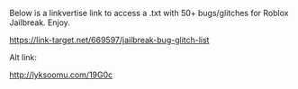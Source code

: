 Below is a linkvertise link to access a .txt with 50+ bugs/glitches for Roblox Jailbreak. Enjoy.

https://link-target.net/669597/jailbreak-bug-glitch-list

Alt link:

http://lyksoomu.com/19G0c
